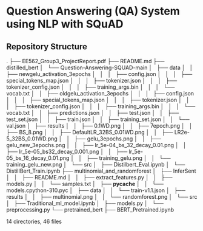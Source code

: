 # Question Answering (QA) System using NLP with SQuAD
## Repository Structure
.
├── EE562_Group3_ProjectReport.pdf
├── README.md
├── distilled_bert
│   └── Question-Answering-SQUAD-main
│       ├── data
│       │   ├── newgelu_activation_3epochs
│       │   │   ├── config.json
│       │   │   ├── special_tokens_map.json
│       │   │   ├── tokenizer.json
│       │   │   ├── tokenizer_config.json
│       │   │   ├── training_args.bin
│       │   │   └── vocab.txt
│       │   ├── oldgelu_activation_3epochs
│       │   │   ├── config.json
│       │   │   ├── special_tokens_map.json
│       │   │   ├── tokenizer.json
│       │   │   ├── tokenizer_config.json
│       │   │   ├── training_args.bin
│       │   │   └── vocab.txt
│       │   ├── predictions.json
│       │   ├── test.json
│       │   ├── test_set.json
│       │   ├── train.json
│       │   ├── training_set.json
│       │   └── val.json
│       ├── results
│       │   ├── 0.1WD.png
│       │   ├── 7epoch.png
│       │   ├── BS_8.png
│       │   ├── DefaultLR_32BS_0.01WD.png
│       │   ├── LR2e-5_32BS_0.01WD.png
│       │   ├── gelu_3epochs.png
│       │   ├── gelu_new_3epochs.png
│       │   ├── lr_5e-04_bs_32_decay_0.01.png
│       │   ├── lr_5e-05_bs32_decay_0.001.png
│       │   ├── lr_5e-05_bs_16_decay_0.01.png
│       │   ├── training_gelu.png
│       │   └── training_gelu_new.png
│       └── src
│           ├── Distilbert_Eval.ipynb
│           └── DistillBert_Train.ipynb
├── multinomial_and_randomforest
│   ├── InferSent
│   │   ├── README.md
│   │   ├── extract_features.py
│   │   ├── models.py
│   │   └── samples.txt
│   ├── __pycache__
│   │   └── models.cpython-310.pyc
│   ├── data
│   │   └── train-v1.1.json
│   ├── results
│   │   ├── multinomial.png
│   │   └── randomforest.png
│   └── src
│       ├── Traditional_ml_model.ipynb
│       ├── models.py
│       └── preprocessing.py
└── pretrained_bert
    ├── BERT_Pretrained.ipynb

14 directories, 46 files
